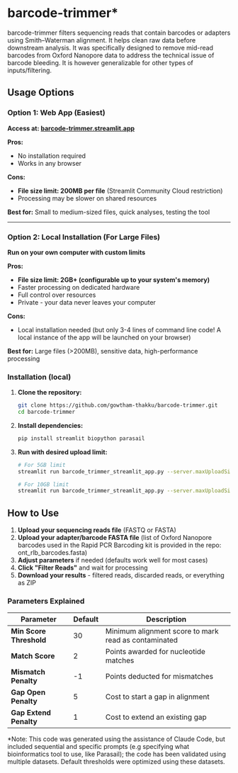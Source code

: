 # barcode-trimmer*
barcode-trimmer filters sequencing reads that contain barcodes or adapters using Smith–Waterman alignment. It helps clean raw data before downstream analysis. It was specifically designed to remove mid-read barcodes from Oxford Nanopore data to address the technical issue of barcode bleeding. It is however generalizable for other types of inputs/filtering.

## Usage Options

### Option 1: Web App (Easiest)
**Access at: [barcode-trimmer.streamlit.app](https://barcode-trimmer.streamlit.app)**

**Pros:**
- No installation required
- Works in any browser

**Cons:**
- **File size limit: 200MB per file** (Streamlit Community Cloud restriction)
- Processing may be slower on shared resources

**Best for:** Small to medium-sized files, quick analyses, testing the tool

---

### Option 2: Local Installation (For Large Files)
**Run on your own computer with custom limits**

**Pros:**
- **File size limit: 2GB+ (configurable up to your system's memory)**
- Faster processing on dedicated hardware
- Full control over resources
- Private - your data never leaves your computer

**Cons:**
- Local installation needed (but only 3-4 lines of command line code! A local instance of the app will be launched on your browser)

**Best for:** Large files (>200MB), sensitive data, high-performance processing

### Installation (local)

1. **Clone the repository:**
   ```bash
   git clone https://github.com/gowtham-thakku/barcode-trimmer.git
   cd barcode-trimmer
2. **Install dependencies:**
   ```bash
   pip install streamlit biopython parasail
3. **Run with desired upload limit:**
   ```bash
   # For 5GB limit
   streamlit run barcode_trimmer_streamlit_app.py --server.maxUploadSize=5120

   # For 10GB limit  
   streamlit run barcode_trimmer_streamlit_app.py --server.maxUploadSize=10240


## How to Use

1. **Upload your sequencing reads file** (FASTQ or FASTA)
2. **Upload your adapter/barcode FASTA file** (list of Oxford Nanopore barcodes used in the Rapid PCR Barcoding kit is provided in the repo: ont_rlb_barcodes.fasta)
3. **Adjust parameters** if needed (defaults work well for most cases)
4. **Click "Filter Reads"** and wait for processing
5. **Download your results** - filtered reads, discarded reads, or everything as ZIP

### Parameters Explained

| Parameter | Default | Description |
|-----------|---------|-------------|
| **Min Score Threshold** | 30 | Minimum alignment score to mark read as contaminated |
| **Match Score** | 2 | Points awarded for nucleotide matches |
| **Mismatch Penalty** | -1 | Points deducted for mismatches |
| **Gap Open Penalty** | 5 | Cost to start a gap in alignment |
| **Gap Extend Penalty** | 1 | Cost to extend an existing gap |

*Note: This code was generated using the assistance of Claude Code, but included sequential and specific prompts (e.g specifying what bioinformatics tool to use, like Parasail); the code has been validated using multiple datasets. Default thresholds were optimized using these datasets.
